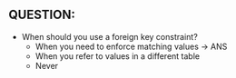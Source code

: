  ## QUESTION:
- When should you use a foreign key constraint?
	- When you need to enforce matching values  ->  ANS
	- When you refer to values in a different table
	- Never
